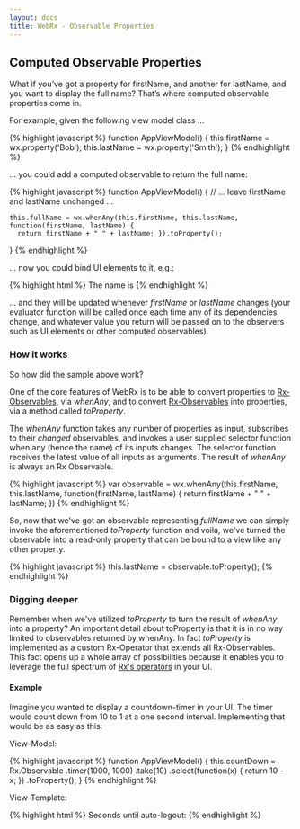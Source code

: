 ```yaml
---
layout: docs
title: WebRx - Observable Properties
---
```

## Computed Observable Properties

What if you’ve got a property for firstName, and another for lastName, and you want to display the full name? That’s where computed observable properties come in. 

For example, given the following view model class ...

{% highlight javascript %}
function AppViewModel() {
    this.firstName = wx.property('Bob');
    this.lastName = wx.property('Smith');
}
{% endhighlight %}

… you could add a computed observable to return the full name:

{% highlight javascript %}
function AppViewModel() {
    // ... leave firstName and lastName unchanged ...
 
    this.fullName = wx.whenAny(this.firstName, this.lastName, function(firstName, lastName) { 
      return firstName + " " + lastName; }).toProperty();
}
{% endhighlight %}

... now you could bind UI elements to it, e.g.:

{% highlight html %}
The name is <span data-bind="text: fullName"></span>
{% endhighlight %}

… and they will be updated whenever *firstName* or *lastName* changes (your evaluator function will be called once each time any of its dependencies change, and whatever value you return will be passed on to the observers such as UI elements or other computed observables).

### How it works

So how did the sample above work?

One of the core features of WebRx is to be able to convert properties to [Rx-Observables](https://github.com/Reactive-Extensions/RxJS/blob/master/doc/api/core/observable.md), via *whenAny*, and to convert [Rx-Observables](https://github.com/Reactive-Extensions/RxJS/blob/master/doc/api/core/observable.md) into properties, via a method called *toProperty*. 

The *whenAny* function takes any number of properties as input, subscribes to their *changed* observables, and invokes a user supplied selector function when any (hence the name) of its inputs changes. The selector function receives the latest value of all inputs as arguments. The result of *whenAny* is always an Rx Observable.

{% highlight javascript %}
var observable = wx.whenAny(this.firstName, this.lastName, function(firstName, lastName) { 
	return firstName + " " + lastName; })
{% endhighlight %}

So, now that we've got an observable representing *fullName* we can simply invoke the aforementioned *toProperty* function and voila, we've turned the observable into a read-only property that can be bound to a view like any other property.

{% highlight javascript %}
this.lastName = observable.toProperty();
{% endhighlight %}

### Digging deeper

Remember when we've utilized *toProperty* to turn the result of *whenAny* into a property? An important detail about toProperty is that it is in no way limited to observables returned by whenAny. In fact *toProperty* is implemented as a custom Rx-Operator that extends all Rx-Observables. This fact opens up a whole array of possibilities because it enables you to leverage the full spectrum of [Rx's operators](https://github.com/Reactive-Extensions/RxJS/blob/master/doc/gettingstarted/which-instance.md) in your UI.

#### Example

Imagine you wanted to display a countdown-timer in your UI. The timer would count down from 10 to 1 at a one second interval. Implementing that would be as easy as this:

View-Model:

{% highlight javascript %}
function AppViewModel() {
    this.countDown = Rx.Observable
      .timer(1000, 1000)
      .take(10)
      .select(function(x) { return 10 - x; })
      .toProperty();
}
{% endhighlight %}

View-Template:

{% highlight html %}
Seconds until auto-logout: <span data-bind="text: countDown"></span>
{% endhighlight %}

